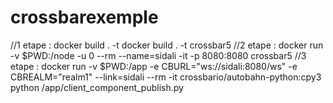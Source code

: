 # crossbarexemple


//1 etape : 
        docker build . -t docker build . -t crossbar5 
//2 etape :
        docker run -v  $PWD:/node -u 0 --rm --name=sidali -it -p 8080:8080 crossbar5
//3 etape :
        docker run -v $PWD:/app -e CBURL="ws://sidali:8080/ws" -e CBREALM="realm1" --link=sidali --rm -it crossbario/autobahn-python:cpy3 python /app/client_component_publish.py
